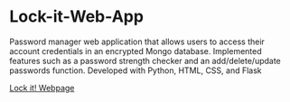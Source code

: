 # Lock-it-Web-App
Password manager web application that allows users to access their account credentials in an encrypted Mongo database. Implemented features such as a password strength checker and an add/delete/update passwords function. Developed with Python, HTML, CSS, and Flask

<a href="https://lock-it-webapp.herokuapp.com/">Lock it! Webpage </a>
